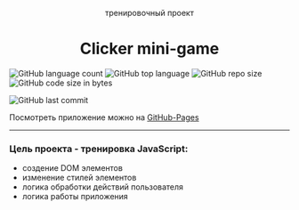 <p align="center">тренировочный проект</p>
<h1 align="center">Clicker mini-game</h1>

![GitHub language count](https://img.shields.io/github/languages/count/Sergey-Maxim0v/clicker-mini-game)
![GitHub top language](https://img.shields.io/github/languages/top/Sergey-Maxim0v/clicker-mini-game)
![GitHub repo size](https://img.shields.io/github/repo-size/Sergey-Maxim0v/clicker-mini-game)
![GitHub code size in bytes](https://img.shields.io/github/languages/code-size/Sergey-Maxim0v/clicker-mini-game)

![GitHub last commit](https://img.shields.io/github/last-commit/Sergey-Maxim0v/clicker-mini-game)

Посмотреть приложение можно на [GitHub-Pages](https://sergey-maxim0v.github.io/clicker-mini-game/)

---
### Цель проекта - тренировка JavaScript:
- создение DOM элементов
- изменение стилей элементов
- логика обработки действий пользователя
- логика работы приложения

